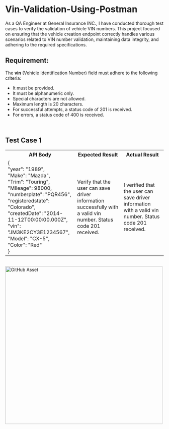 <!DOCTYPE html>
<html lang="en">
<head>
    <meta charset="UTF-8">
    <meta name="viewport" content="width=device-width, initial-scale=1.0">
</head>
<body>
    <h1>Vin-Validation-Using-Postman</h1>
    <p>
        As a QA Engineer at General Insurance INC., I have conducted thorough test cases to verify the validation of vehicle VIN numbers. This project focused on ensuring that the vehicle creation endpoint correctly handles various scenarios related to VIN number validation, maintaining data integrity, and adhering to the required specifications.
    </p>
    <h2>Requirement:</h2>
    <p>The <strong>vin</strong> (Vehicle Identification Number) field must adhere to the following criteria:</p>
    <ul>
        <li>It must be provided.</li>
        <li>It must be alphanumeric only.</li>
        <li>Special characters are not allowed.</li>
        <li>Maximum length is 20 characters.</li>
        <li>For successful attempts, a status code of 201 is received.</li>
        <li>For errors, a status code of 400 is received.</li>
    </ul>
    <br>
    <h2>Test Case 1</h2>
    <table>
        <tr>
            <th>API Body</th>
            <th>Expected Result</th>
            <th>Actual Result</th>
        </tr>
        <tr>
            <td>
                { <br>
                "year": "1989", <br>
                "Make": "Mazda", <br>
                "Trim": "Touring", <br>
                "MIleage": 98000, <br>
                "numberplate": "PQR456", <br>
                "registeredstate": "Colorado", <br>
                "createdDate": "2014-11-12T00:00:00.000Z", <br>
                "vin": "JM3KE2CY3E1234567", <br>
                "Model": "CX-5", <br>
                "Color": "Red" <br>
                }
            </td>
            <td>Verify that the user can save driver information successfully with a valid vin number. Status code 201 received.</td>
            <td>I verified that the user can save driver information with a valid vin number. Status code 201 received.</td>
        </tr>
    </table>
    <br>
    <a href="https://github.com/Larry-Wilkes-CyberCloud/Vin-Validation-using-Postman/assets/93053015/4d369e0f-8d8a-40fa-a2a4-a5cef6b845e8">
        <img src="https://github.com/Larry-Wilkes-CyberCloud/Vin-Validation-using-Postman/assets/93053015/4d369e0f-8d8a-40fa-a2a4-a5cef6b845e8" width="500" height="500" alt="GitHub Asset">
    </a>
</body>
</html>
